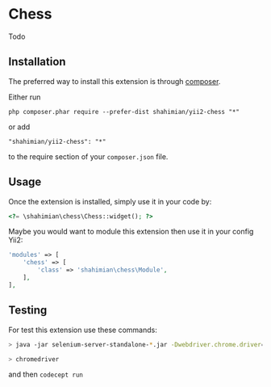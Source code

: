 Chess
=====
Todo

Installation
------------

The preferred way to install this extension is through [composer](http://getcomposer.org/download/).

Either run

```
php composer.phar require --prefer-dist shahimian/yii2-chess "*"
```

or add

```
"shahimian/yii2-chess": "*"
```

to the require section of your `composer.json` file.


Usage
-----

Once the extension is installed, simply use it in your code by:

```php
<?= \shahimian\chess\Chess::widget(); ?>
```

Maybe you would want to module this extension then use it in your config Yii2:

```php
'modules' => [
    'chess' => [
        'class' => 'shahimian\chess\Module',
    ],
],
```
Testing
-------
For test this extension use these commands:
```bash
> java -jar selenium-server-standalone-*.jar -Dwebdriver.chrome.driver=chromedriver -port 4444

> chromedriver
```
and then `codecept run`
